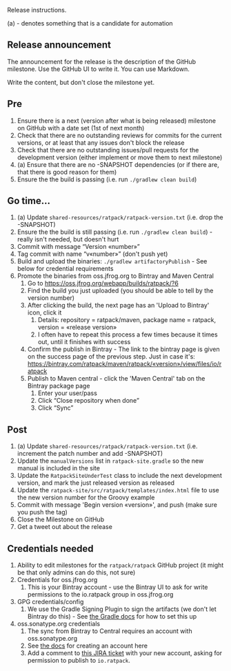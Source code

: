 Release instructions.

(a) - denotes something that is a candidate for automation

## Release announcement

The announcement for the release is the description of the GitHub milestone.
Use the GitHub UI to write it.
You can use Markdown.

Write the content, but don't close the milestone yet.

## Pre

1. Ensure there is a next (version after what is being released) milestone on GitHub with a date set (1st of next month)
1. Check that there are no outstanding reviews for commits for the current versions, or at least that any issues don't block the release
1. Check that there are no outstanding issues/pull requests for the development version (either implement or move them to next milestone)
1. (a) Ensure that there are no -SNAPSHOT dependencies (or if there are, that there is good reason for them)
1. Ensure the the build is passing (i.e. run `./gradlew clean build`)

## Go time…

1. (a) Update `shared-resources/ratpack/ratpack-version.txt` (i.e. drop the -SNAPSHOT)
1. Ensure the the build is still passing (i.e. run `./gradlew clean build`) - really isn't needed, but doesn't hurt
1. Commit with message “Version «number»”
2. Tag commit with name “v«number»” (don't push yet)
1. Build and upload the binaries: `./gradlew artifactoryPublish` - See below for credential requirements
1. Promote the binaries from oss.jfrog.org to Bintray and Maven Central
    1. Go to https://oss.jfrog.org/webapp/builds/ratpack/?6
    1. Find the build you just uploaded (you should be able to tell by the version number)
    1. After clicking the build, the next page has an 'Upload to Bintray' icon, click it
        1. Details: repository = ratpack/maven, package name = ratpack, version = «release version»
        1. I often have to repeat this process a few times because it times out, until it finishes with success
    1. Confirm the publish in Bintray - The link to the bintray page is given on the success page of the previous step. Just in case it's:  https://bintray.com/ratpack/maven/ratpack/«version»/view/files/io/ratpack
    1. Publish to Maven central - click the 'Maven Central' tab on the Bintray package page
        1. Enter your user/pass
        1. Click “Close repository when done”
        1. Click “Sync”

## Post

1. (a) Update `shared-resources/ratpack/ratpack-version.txt` (i.e. increment the patch number and add -SNAPSHOT)
1. Update the `manualVersions` list in `ratpack-site.gradle` so the new manual is included in the site
1. Update the `RatpackSiteUnderTest` class to include the next development version, and mark the just released version as released
1. Update the `ratpack-site/src/ratpack/templates/index.html` file to use the new version number for the Groovy example
1. Commit with message 'Begin version «version»', and push (make sure you push the tag)
1. Close the Milestone on GitHub
1. Get a tweet out about the release

## Credentials needed

1. Ability to edit milestones for the `ratpack/ratpack` GitHub project (it might be that only admins can do this, not sure)
1. Credentials for oss.jfrog.org
    1. This is your Bintray account - use the Bintray UI to ask for write permissions to the io.ratpack group in oss.jfrog.org
1. GPG credentials/config
    1. We use the Gradle Signing Plugin to sign the artifacts (we don't let Bintray do this) - See [the Gradle docs](http://www.gradle.org/docs/current/userguide/signing_plugin.html#N15692) for how to set this up
1. oss.sonatype.org credentials
    1. The sync from Bintray to Central requires an account with oss.sonatype.org
    1. See [the docs](https://docs.sonatype.org/display/Repository/Sonatype+OSS+Maven+Repository+Usage+Guide#SonatypeOSSMavenRepositoryUsageGuide-2.Signup) for creating an account here
    1. Add a comment to [this JIRA ticket](https://issues.sonatype.org/browse/OSSRH-8283) with your new account, asking for permission to publish to `io.ratpack`.
